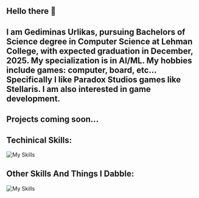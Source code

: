 ## Hello there 👋
##  I am Gediminas Urlikas, pursuing Bachelors of Science degree in Computer Science at Lehman College, with expected graduation in December, 2025. My specialization is in AI/ML. My hobbies include games: computer, board, etc... Specifically I like Paradox Studios games like Stellaris. I am also interested in game development.
##  Projects coming soon...

## Techinical Skills:
![My Skills](https://skillicons.dev/icons?i=eclipse,java,py,sklearn,tensorflow,pandas,)

## Other Skills And Things I Dabble:
![My Skills](https://skillicons.dev/icons?i=ai,ps,matlab,mysql,)

 

